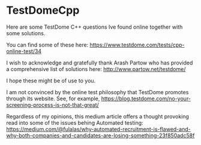 # TestDomeCpp
Here are some TestDome C++ questions Ive found online together with some solutions.

You can find some of these here: https://www.testdome.com/tests/cpp-online-test/34

I wish to acknowledge and gratefully thank Arash Partow who has provided a comprehensive list of solutions here: http://www.partow.net/testdome/

I hope these might be of use to you. 

I am not convinced by the online test philosophy that TestDome promotes through its website. 
See, for example, https://blog.testdome.com/no-your-screening-process-is-not-that-great/

Regardless of my opinions, this medium article offers a thought provoking read into some of the issues behing Automated testing: 
https://medium.com/@fulalas/why-automated-recruitment-is-flawed-and-why-both-companies-and-candidates-are-losing-something-23f850adc58f
